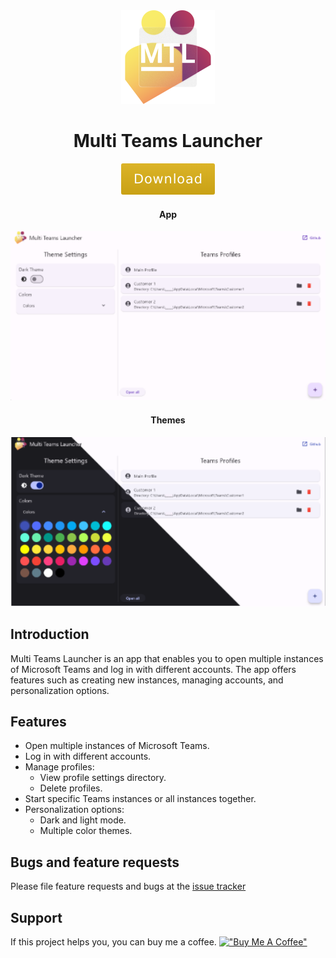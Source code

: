 <div align="center">
  <img src="/docs/images/Icon.png" width="150" />
  <h1>Multi Teams Launcher</h1>
</div>

<div align="center">
<a href="https://github.com/Pat992/teams_multi_instances/releases/"><svg xmlns="http://www.w3.org/2000/svg" xmlns:xlink="http://www.w3.org/1999/xlink" width="150" height="50" role="img" aria-label="Download"><title>Download</title><linearGradient id="s" x2="0" y2="100%"><stop offset="0" stop-color="#bbb" stop-opacity=".1"/><stop offset="1" stop-opacity=".1"/></linearGradient><clipPath id="r"><rect width="150" height="50" rx="3" fill="#fff"/></clipPath><g clip-path="url(#r)"><rect width="0" height="50" fill="#dfb317"/><rect x="0" width="150" height="50" fill="#dfb317"/><rect width="150" height="50" fill="url(#s)"/></g><g fill="#fff" text-anchor="middle" font-family="Verdana,Geneva,DejaVu Sans,sans-serif" text-rendering="geometricPrecision" font-size="210"><text x="750" y="320" transform="scale(.1)" fill="#fff" textLength="1100">Download</text></g></svg></a>
</div>

<div align="center">
    <h4>App</h4>
    <img src="/docs/images/App.png" width="700" />
    <h4>Themes</h4>
    <img src="/docs/images/Themes.png" width="700" />
</div>

## Introduction
Multi Teams Launcher is an app that enables you to open multiple instances of Microsoft Teams and log in with different accounts. The app offers features such as creating new instances, managing accounts, and personalization options.

## Features
- Open multiple instances of Microsoft Teams.
- Log in with different accounts.
- Manage profiles:
    - View profile settings directory.
    - Delete profiles.
- Start specific Teams instances or all instances together.
- Personalization options:
    - Dark and light mode.
    - Multiple color themes.

## Bugs and feature requests
Please file feature requests and bugs at the [issue tracker](https://github.com/Pat992/teams_multi_instances/issues)

## Support
If this project helps you, you can buy me a coffee.
[!["Buy Me A Coffee"](https://www.buymeacoffee.com/assets/img/custom_images/orange_img.png)](https://www.buymeacoffee.com/patrickhettich)